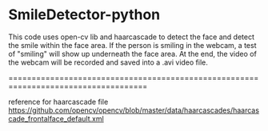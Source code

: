 # SmileDetector-python
This code uses open-cv lib and haarcascade to detect the face and detect the smile within the face area. If the person is smiling in the webcam, a test of "smiling" will show up underneath the face area. At the end, the video of the webcam will be recorded and saved into a .avi video file.

====================================================================================

reference for haarcascade file https://github.com/opencv/opencv/blob/master/data/haarcascades/haarcascade_frontalface_default.xml
